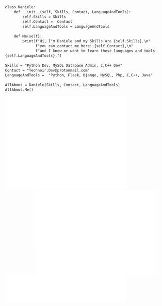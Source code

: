 ``` Py
class Daniele:
    def __init__(self, Skills, Contact, LanguageAndTools):
        self.Skills = Skills
        self.Contact =  Contact
        self.LanguageAndTools = LanguageAndTools

    def Me(self):
        print(f"Hi, I'm Daniele and my Skills are {self.Skills},\n"
              f"you can contact me here: {self.Contact},\n"
              f"and I know or want to learn these languages and tools: {self.LanguageAndTools}.")

Skills = "Python Dev, MySQL Database Admin, C,C++ Dev"
Contact = "Technoir.Dev@protonmail.com"
LanguageAndTools =  "Python, Flask, Django, MySQL, Php, C,C++, Java"

AllAbout = Daniele(Skills, Contact, LanguageAndTools)
AllAbout.Me()
```
<p>
    <img src="github-metrics.svg" alt="Metrics" width = "400">
    <img align= "right"src="/metrics.plugin.isocalendar.svg" alt="Metrics" width = "410">   
    <img align= "right"src="/metrics.plugin.topics.icons.svg" alt="Metrics" width = "400">
    <img src="/metrics.plugin.languages.details.svg" alt="Metrics"  width = "400">
    
</p>
 

